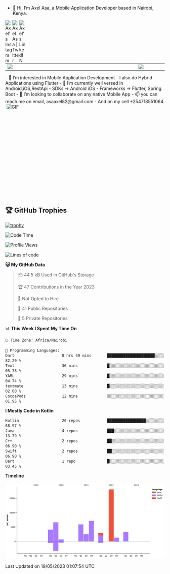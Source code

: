 - 👋 Hi, I’m Axel Asa, a Mobile Application Developer based in Nairobi, Kenya.
<a href="https://www.instagram.com/axelasa/">
  <img align="left" alt="Axel's Instagram" width="22px" src="https://raw.githubusercontent.com/hussainweb/hussainweb/main/icons/instagram.png" />
  <a href="https://twitter.com/AxelAsa2">
  <img align="left" alt="Axel Asa | Twitter" width="22px" src="https://raw.githubusercontent.com/peterthehan/peterthehan/master/assets/twitter.svg" />
</a>
<a href="https://www.linkedin.com/in/axel-asa-855203141/">
  <img align="left" alt="Axel's LinkedIN" width="22px" src="https://raw.githubusercontent.com/peterthehan/peterthehan/master/assets/linkedin.svg" />
</a>

<br>
 
<center>
<table>
<tr>
<td><img width="400px" align="left" src="https://github-readme-stats.vercel.app/api?username=axelasa&count_private=true&show_icons=true&theme=dark&layout=compact" /></td>
<td><img width="380px" align="left" src="https://github-readme-stats.vercel.app/api/top-langs/?username=axelasa&hide=html&layout=compact&theme=dark" /></td>
</tr>
</table>
</center>
- 👀 I’m interested in Mobile Application Development
- I also do Hybrid Applications using Flutter
- 🌱 I’m currently well versed in Android,iOS,RestApi
- SDKs -> Android iOS
- Frameworks -> Flutter, Spring Boot
- 💞️ I’m looking to collaborate on any native Mobile App
- 📫 you can reach me on email, asaaxel82@gmail.com 
- And on my cell +254718551064.
 
 <img align="right" alt="GIF" src="https://github.com/abhisheknaiidu/abhisheknaiidu/blob/master/code.gif?raw=true" width="500" height="320" />
  
 ## 🏆 GitHub Trophies
  
 [![trophy](https://github-profile-trophy.vercel.app/?username=axelasa&theme=nord&column=2)](https://github.com/ryo-ma/github-profile-trophy)
 
 <!--START_SECTION:waka-->
![Code Time](http://img.shields.io/badge/Code%20Time-706%20hrs%2019%20mins-blue)

![Profile Views](http://img.shields.io/badge/Profile%20Views-6-blue)

![Lines of code](https://img.shields.io/badge/From%20Hello%20World%20I%27ve%20Written-52.4%20thousand%20lines%20of%20code-blue)

**🐱 My GitHub Data** 

> 📦 44.5 kB Used in GitHub's Storage 
 > 
> 🏆 47 Contributions in the Year 2023
 > 
> 🚫 Not Opted to Hire
 > 
> 📜 41 Public Repositories 
 > 
> 🔑 5 Private Repositories 
 > 
📊 **This Week I Spent My Time On** 

```text
🕑︎ Time Zone: Africa/Nairobi

💬 Programming Languages: 
Dart                     8 hrs 40 mins       █████████████████████░░░░   82.20 % 
Text                     36 mins             █░░░░░░░░░░░░░░░░░░░░░░░░   05.78 % 
YAML                     29 mins             █░░░░░░░░░░░░░░░░░░░░░░░░   04.74 % 
textmate                 13 mins             █░░░░░░░░░░░░░░░░░░░░░░░░   02.08 % 
CocoaPods                12 mins             ░░░░░░░░░░░░░░░░░░░░░░░░░   01.95 % 
```

**I Mostly Code in Kotlin** 

```text
Kotlin                   20 repos            █████████████████░░░░░░░░   68.97 % 
Java                     4 repos             ███░░░░░░░░░░░░░░░░░░░░░░   13.79 % 
C++                      2 repos             ██░░░░░░░░░░░░░░░░░░░░░░░   06.90 % 
Swift                    2 repos             ██░░░░░░░░░░░░░░░░░░░░░░░   06.90 % 
Dart                     1 repo              █░░░░░░░░░░░░░░░░░░░░░░░░   03.45 % 
```



**Timeline**

![Lines of Code chart](https://raw.githubusercontent.com/axelasa/axelasa/main/assets/bar_graph.png)


 Last Updated on 19/05/2023 01:07:54 UTC
<!--END_SECTION:waka-->

<!---
axelasa/axelasa is a ✨ special ✨ repository because its `README.md` (this file) appears on your GitHub profile.
You can click the Preview link to take a look at your changes.
--->
